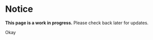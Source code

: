 <tcds-dialog open id="mega-menu-wip">
  <h1>Notice</h1>

  <p>
    <strong>This page is a work in progress.</strong> Please check back later for updates.
  </p>

  <tcds-button variant="secondary" controls="mega-menu-wip">Okay</tcds-button>
</tcds-dialog>